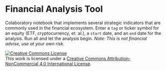 # Financial Analysis Tool
Colaboratory notebook that implements several strategic indicators that are commonly used in the financial ecosystem. Enter a `tag` or ticker symbol for an equity (ETF, cryptocurrency, et. al.), a `start` date, and an `end` date for the analysis. Run all and let the analysis begin. *Note: This is not financial advise, use at your own risk.*

<a rel="license" href="http://creativecommons.org/licenses/by-nc/4.0/"><img alt="Creative Commons License" style="border-width:0" src="https://i.creativecommons.org/l/by-nc/4.0/88x31.png" /></a><br />This work is licensed under a <a rel="license" href="http://creativecommons.org/licenses/by-nc/4.0/">Creative Commons Attribution-NonCommercial 4.0 International License</a>.
